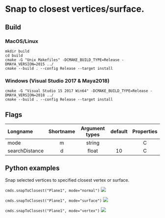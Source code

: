 # Snap to closest vertices/surface.

## Build
### MacOS/Linux
```
mkdir build
cd build
cmake -G "Unix Makefiles" -DCMAKE_BUILD_TYPE=Release -DMAYA_VERSION=2015 ../
cmake --build . --config Release --target install

```

### Windows (Visual Studio 2017 & Maya2018)
```
cmake -G "Visual Studio 15 2017 Win64" -DCMAKE_BUILD_TYPE=Release -DMAYA_VERSION=2018 ../
cmake --build . --config Release --target install
```

##  Flags

| Longname | Shortname | Argument types | default  | Properties |
| :------- |   :----:  |     :---:      |  :---:   |    :---:   |
| mode     |     m     |     string     |          |      C     |
| searchDistance | d |  float | 10  | C |


## Python examples

Snap selected vertices to specified closest vertex or surface.

```cmds.snapToClosest("Plane1", mode="normal")```
![](https://raw.githubusercontent.com/wiki/minoue/miMayaUtils/images/normal.gif)


```cmds.snapToClosest("Plane1", mode="surface")```
![](https://raw.githubusercontent.com/wiki/minoue/miMayaUtils/images/surface.gif)


```cmds.snapToClosest("Plane1", mode="vertex")```
![](https://raw.githubusercontent.com/wiki/minoue/miMayaUtils/images/vertex.gif)


